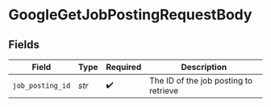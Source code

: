 # GoogleGetJobPostingRequestBody


## Fields

| Field                                 | Type                                  | Required                              | Description                           |
| ------------------------------------- | ------------------------------------- | ------------------------------------- | ------------------------------------- |
| `job_posting_id`                      | *str*                                 | :heavy_check_mark:                    | The ID of the job posting to retrieve |
